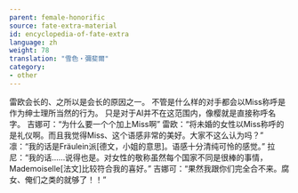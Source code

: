 ```yaml
---
parent: female-honorific
source: fate-extra-material
id: encyclopedia-of-fate-extra
language: zh
weight: 78
translation: "雪色‧彌斐爾"
category:
- other
---
```


雷欧会长的、之所以是会长的原因之一。
不管是什么样的对手都会以Miss称呼是作为绅士理所当然的行为。
只是对于AI并不在这范围内，像樱就是直接称呼名字。
吉娜可：“为什么要一个个加上Miss啊”
雷欧：“将未婚的女性以Miss称呼的是礼仪啊。而且我觉得Miss、这个语感非常的美好。大家不这么认为吗？”
凛：“我的话是Fräulein派[德文，小姐的意思]。语感十分清纯可怜的感觉。”
拉尼：“我的话……说得也是。对女性的敬称虽然每个国家不同是很棒的事情，Mademoiselle[法文]比较符合我的喜好。”
吉娜可：“果然我跟你们完全合不来。腐女、俺们之类的就够了！！”
